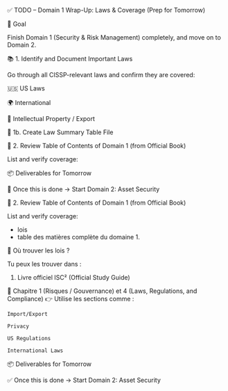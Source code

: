 ✅ TODO – Domain 1 Wrap-Up: Laws & Coverage (Prep for Tomorrow)

🌟 Goal

Finish Domain 1 (Security & Risk Management) completely, and move on to Domain 2.

📚 1. Identify and Document Important Laws

Go through all CISSP-relevant laws and confirm they are covered:

🇺🇸 US Laws

🌍 International

🔐 Intellectual Property / Export

📁 1b. Create Law Summary Table File

📁 2. Review Table of Contents of Domain 1 (from Official Book)

List and verify coverage:

📦 Deliverables for Tomorrow

💪 Once this is done → Start Domain 2: Asset Security

📑 2. Review Table of Contents of Domain 1 (from Official Book)

List and verify coverage:

- lois
- table des matières complète du domaine 1.

🧠 Où trouver les lois ?

Tu peux les trouver dans :

1. Livre officiel ISC² (Official Study Guide)

📖 Chapitre 1 (Risques / Gouvernance) et 4 (Laws, Regulations, and Compliance)
👉 Utilise les sections comme :

    Import/Export

    Privacy

    US Regulations

    International Laws

📦 Deliverables for Tomorrow

✅ Once this is done → Start Domain 2: Asset Security
